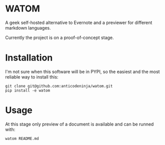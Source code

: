 WATOM
=====

A geek self-hosted alternative to Evernote and a previewer for different markdown languages.

Currently the project is on a proof-of-concept stage.

Installation
============

I'm not sure when this software will be in PYPI, so the easiest and the most reliable way to install this:

    git clone git@github.com:anticodeninja/watom.git
    pip install -e watom


Usage
=====

At this stage only preview of a document is available and can be runned with:

    watom README.md

